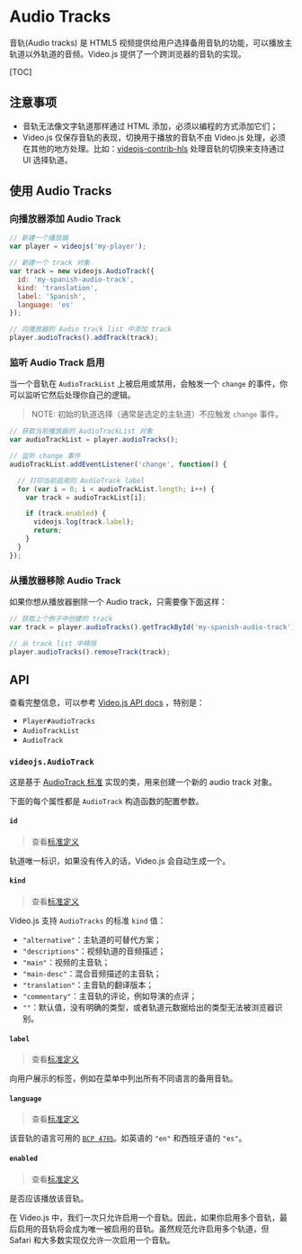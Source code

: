 # Audio Tracks

音轨(Audio tracks) 是 HTML5 视频提供给用户选择备用音轨的功能，可以播放主轨道以外轨道的音频。Video.js 提供了一个跨浏览器的音轨的实现。

[TOC]

## 注意事项

* 音轨无法像文字轨道那样通过 HTML 添加，必须以编程的方式添加它们；
* Video.js 仅保存音轨的表现，切换用于播放的音轨不由 Video.js 处理，必须在其他的地方处理。比如：[videojs-contrib-hls](https://github.com/videojs/videojs-contrib-hls) 处理音轨的切换来支持通过 UI 选择轨道。



## 使用 Audio Tracks

### 向播放器添加 Audio Track

```javascript
// 新建一个播放器
var player = videojs('my-player');

// 新建一个 track 对象
var track = new videojs.AudioTrack({
  id: 'my-spanish-audio-track',
  kind: 'translation',
  label: 'Spanish',
  language: 'es'
});

// 向播放器的 Audio track list 中添加 track
player.audioTracks().addTrack(track);
```

### 监听 Audio Track 启用

当一个音轨在 `AudioTrackList` 上被启用或禁用，会触发一个 `change` 的事件，你可以监听它然后处理你自己的逻辑。

> NOTE: 初始的轨道选择（通常是选定的主轨道）不应触发 `change` 事件。

```javascript
// 获取当前播放器的 AudioTrackList 对象
var audioTrackList = player.audioTracks();

// 监听 change 事件
audioTrackList.addEventListener('change', function() {

  // 打印当前启用的 AudioTrack label
  for (var i = 0; i < audioTrackList.length; i++) {
    var track = audioTrackList[i];

    if (track.enabled) {
      videojs.log(track.label);
      return;
    }
  }
});
```

### 从播放器移除 Audio Track

如果你想从播放器删除一个 Audio track，只需要像下面这样：

```javascript
// 获取上个例子中创建的 track
var track = player.audioTracks().getTrackById('my-spanish-audio-track');

// 从 track list 中移除
player.audioTracks().removeTrack(track);
```



## API

查看完整信息，可以参考 [Video.js API docs](https://docs.videojs.com/) ，特别是：

* `Player#audioTracks`
* `AudioTrackList`
* `AudioTrack`

### `videojs.AudioTrack`

这是基于 [AudioTrack 标准](https://html.spec.whatwg.org/multipage/embedded-content.html#audiotrack) 实现的类，用来创建一个新的 audio track 对象。

下面的每个属性都是 `AudioTrack` 构造函数的配置参数。

#### `id`

> 查看[标准定义](https://html.spec.whatwg.org/multipage/embedded-content.html#dom-audiotrack-id)

轨道唯一标识，如果没有传入的话，Video.js 会自动生成一个。

#### `kind`

> 查看[标准定义](https://html.spec.whatwg.org/multipage/embedded-content.html#dom-audiotrack-kind)

Video.js 支持 `AudioTracks` 的标准 `kind` 值：

* `"alternative"`：主轨道的可替代方案；
* `"descriptions"`：视频轨道的音频描述；
* `"main"`：视频的主音轨；
* `"main-desc"`：混合音频描述的主音轨；
* `"translation"`：主音轨的翻译版本；
* `"commentary"`：主音轨的评论，例如导演的点评；
* `""`：默认值，没有明确的类型，或者轨道元数据给出的类型无法被浏览器识别。

#### `label`

> 查看[标准定义](https://html.spec.whatwg.org/multipage/embedded-content.html#dom-audiotrack-label)

向用户展示的标签，例如在菜单中列出所有不同语言的备用音轨。

#### `language`

> 查看[标准定义](https://html.spec.whatwg.org/multipage/embedded-content.html#dom-audiotrack-language)

该音轨的语言可用的 [`BCP 47码`](https://tools.ietf.org/html/bcp47)。如英语的 `"en"` 和西班牙语的 `"es"`。

#### `enabled`

> 查看[标准定义](https://html.spec.whatwg.org/multipage/embedded-content.html#dom-audiotrack-enabled)

是否应该播放该音轨。

在 Video.js 中，我们一次只允许启用一个音轨。因此，如果你启用多个音轨，最后启用的音轨将会成为唯一被启用的音轨。虽然规范允许启用多个轨道，但 Safari 和大多数实现仅允许一次启用一个音轨。
